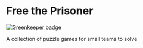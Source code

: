 # Free the Prisoner

[![Greenkeeper badge](https://badges.greenkeeper.io/guyellis/free-the-prisoner.svg)](https://greenkeeper.io/)

A collection of puzzle games for small teams to solve
